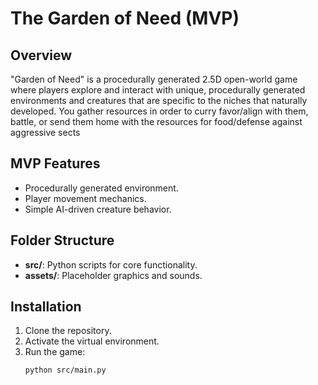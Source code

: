 # The Garden of Need (MVP)

## Overview
"Garden of Need" is a  procedurally generated 2.5D open-world game where players explore and interact with unique, procedurally generated environments and creatures that are specific to the niches that naturally developed. You gather resources in order to curry favor/align with them, battle, or send them home with the resources for food/defense against aggressive sects

## MVP Features
- Procedurally generated environment.
- Player movement mechanics.
- Simple AI-driven creature behavior.

## Folder Structure
- **src/**: Python scripts for core functionality.
- **assets/**: Placeholder graphics and sounds.

## Installation
1. Clone the repository.
2. Activate the virtual environment.
3. Run the game:
   ```bash
   python src/main.py
